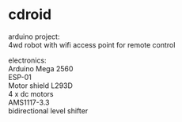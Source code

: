 # cdroid
arduino project:<br/>
4wd robot with wifi access point for remote control

electronics:<br/>
Arduino Mega 2560<br/>
ESP-01<br/>
Motor shield L293D<br/>
4 x dc motors<br/>
AMS1117-3.3<br/>
bidirectional level shifter
